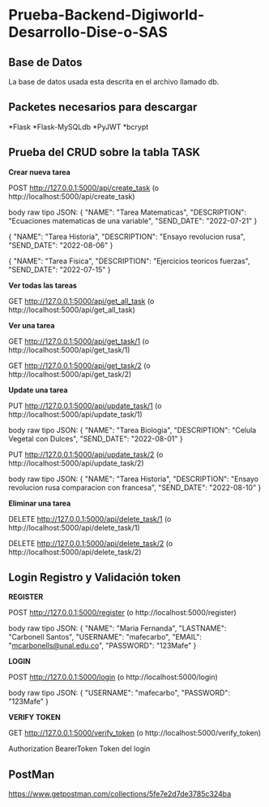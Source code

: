 # Prueba-Backend-Digiworld-Desarrollo-Dise-o-SAS
## Base de Datos
La base de datos usada esta descrita en el archivo llamado db. 

## Packetes necesarios para descargar
*Flask
*Flask-MySQLdb
*PyJWT
*bcrypt

## Prueba del CRUD sobre la tabla TASK
**Crear nueva tarea**

POST http://127.0.0.1:5000/api/create_task (o http://localhost:5000/api/create_task)

body raw tipo JSON:
{
  "NAME": "Tarea Matematicas",
  "DESCRIPTION": "Ecuaciones matematicas de una variable",
  "SEND_DATE": "2022-07-21"
}

{
  "NAME": "Tarea Historia",
  "DESCRIPTION": "Ensayo revolucion rusa",
  "SEND_DATE": "2022-08-06"
}

{
  "NAME": "Tarea Fisica",
  "DESCRIPTION": "Ejercicios teoricos fuerzas",
  "SEND_DATE": "2022-07-15"
}


**Ver todas las tareas**

GET http://127.0.0.1:5000/api/get_all_task (o http://localhost:5000/api/get_all_task)


**Ver una tarea**

GET http://127.0.0.1:5000/api/get_task/1 (o http://localhost:5000/api/get_task/1)

GET http://127.0.0.1:5000/api/get_task/2 (o http://localhost:5000/api/get_task/2)


**Update una tarea**

PUT http://127.0.0.1:5000/api/update_task/1 (o http://localhost:5000/api/update_task/1)

body raw tipo JSON:
{
  "NAME": "Tarea Biologia",
  "DESCRIPTION": "Celula Vegetal con Dulces",
  "SEND_DATE": "2022-08-01"
}

PUT http://127.0.0.1:5000/api/update_task/2 (o http://localhost:5000/api/update_task/2)

body raw tipo JSON:
{
  "NAME": "Tarea Historia",
  "DESCRIPTION": "Ensayo revolucion rusa comparacion con francesa",
  "SEND_DATE": "2022-08-10"
}


**Eliminar una tarea**

DELETE http://127.0.0.1:5000/api/delete_task/1 (o http://localhost:5000/api/delete_task/1)

DELETE http://127.0.0.1:5000/api/delete_task/2 (o http://localhost:5000/api/delete_task/2)


## Login Registro y Validación token
**REGISTER**

POST http://127.0.0.1:5000/register (o http://localhost:5000/register)

body raw tipo JSON:
{
    "NAME": "Maria Fernanda",
    "LASTNAME": "Carbonell Santos",
    "USERNAME": "mafecarbo",
    "EMAIL": "mcarbonells@unal.edu.co",
    "PASSWORD": "123Mafe"
}


**LOGIN**

POST http://127.0.0.1:5000/login (o  http://localhost:5000/login)

body raw tipo JSON:
{
    "USERNAME": "mafecarbo",
    "PASSWORD": "123Mafe"
}


**VERIFY TOKEN**

GET http://127.0.0.1:5000/verify_token (o  http://localhost:5000/verify_token)

Authorization BearerToken Token del login


## PostMan
https://www.getpostman.com/collections/5fe7e2d7de3785c324ba

